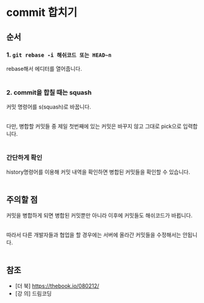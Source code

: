 # commit 합치기

## 순서

### 1. `git rebase -i 해쉬코드 또는 HEAD~n`
rebase해서 에디터를 열어줍니다.<br><br>

### 2. commit을 합칠 때는 squash
커밋 명령어를 s(squash)로 바꿉니다.<br><br>

다만, 병합할 커밋들 중 제일 첫번째에 있는 커밋은 바꾸지 않고 그대로 pick으로 입력합니다.<br><br>

### 간단하게 확인
history명령어를 이용해 커밋 내역을 확인하면 병합된 커밋들을 확인할 수 있습니다.<br><br>


## 주의할 점
커밋을 병합하게 되면 병합된 커밋뿐만 아니라 이후에 커밋들도 해쉬코드가 바뀝니다.<br><br>

따라서 다른 개발자들과 협업을 할 경우에는 서버에 올라간 커밋들을 수정해서는 안됩니다.<br><br>

## 참조
* [더 북] https://thebook.io/080212/<br>
* [강 의] 드림코딩
